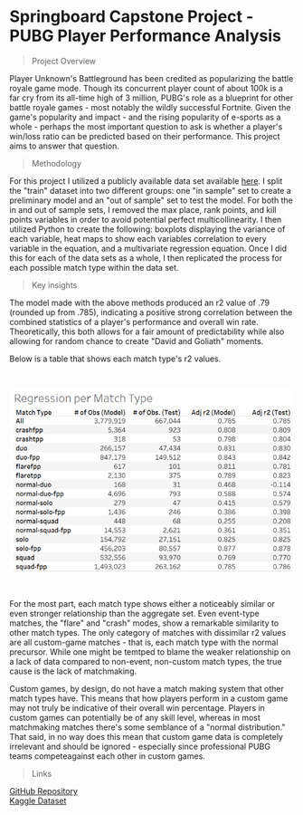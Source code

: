 # Springboard Capstone Project - PUBG Player Performance Analysis

> Project Overview

Player Unknown's Battleground has been credited as popularizing the battle royale game mode. Though its concurrent player count of about 100k is a far cry from its all-time high of 3 million, PUBG's role as a blueprint for other battle royale games - most notably the wildly successful Fortnite. Given the game's popularity and impact - and the rising popularity of e-sports as a whole - perhaps the most important question to ask is whether a player's win/loss ratio can be predicted based on their performance. This project aims to answer that question.

> Methodology

For this project I utilized a publicly available data set available <a href="https://www.kaggle.com/c/pubg-finish-placement-prediction/data">here</a>. I split the "train" dataset into two different groups: one "in sample" set to create a preliminary model and an "out of sample" set to test the model. For both the in and out of sample sets, I removed the max place, rank points, and kill points variables in order to avoid potential perfect multicollinearity. I then utilized Python to create the following: boxplots displaying the variance of each variable, heat maps to show each variables correlation to every variable in the equation, and a multivariate regression equation. Once I did this for each of the data sets as a whole, I then replicated the process for each possible match type within the data set. 

> Key insights

The model made with the above methods produced an r2 value of .79 (rounded up from .785), indicating a positive strong correlation between the combined statistics of a player's performance and overall win rate. Theoretically, this both allows for a fair amount of predictability while also allowing for random chance to create "David and Goliath" moments. 

Below is a table that shows each match type's r2 values. 

<br>  

![pubg_analysis_reg](graph1pubg.png)

<br>

For the most part, each match type shows either a noticeably similar or even stronger relationship than the aggregate set. Even event-type matches, the "flare" and "crash" modes, show a remarkable similarity to other match types. The only category of matches with dissimilar r2 values are all custom-game matches - that is, each match type with the normal precursor. While one might be temtped to blame the weaker relationship on a lack of data compared to non-event, non-custom match types, the true cause is the lack of matchmaking. 

Custom games, by design, do not have a match making system that other match types have. This means that how players perform in a custom game may not truly be indicative of their overall win percentage. Players in custom games can potentially be of any skill level, whereas in most matchmaking matches there's some semblance of a "normal distribution." That said, in no way does this mean that custom game data is completely irrelevant and should be ignored - especially since professional PUBG teams competeagainst each other in custom games. 

> Links

[GitHub Repository](https://github.com/jenningsconnor/PUBG-WinPerc) <br>
[Kaggle Dataset](https://www.kaggle.com/c/pubg-finish-placement-prediction/data)
